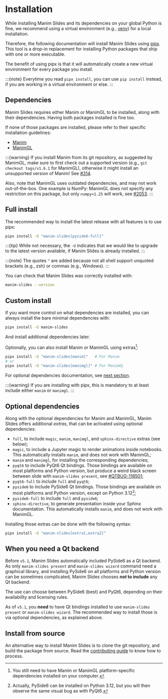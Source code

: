 # Installation

While installing Manim Slides and its dependencies on your global Python is fine,
we recommend using a virtual environment
(e.g., [venv](https://docs.python.org/3/tutorial/venv.html)) for a local installation.

Therefore, the following documentation will install Manim Slides using
[pipx](https://pipx.pypa.io/). This tool is a drop-in replacement
for installing Python packages that ship with one or more executable.

The benefit of using pipx is that it will automatically create a new virtual
environment for every package you install.

:::{note}
Everytime you read `pipx install`, you can use `pip install` instead,
if you are working in a virtual environment or else.
:::

## Dependencies

Manim Slides requires either Manim or ManimGL to be installed, along
with their dependencies.
Having both packages installed is fine too.

If none of those packages are installed,
please refer to their specific installation guidelines:
- [Manim](https://docs.manim.community/en/stable/installation.html)
- [ManimGL](https://3b1b.github.io/manim/getting_started/installation.html)

:::{warning}
If you install Manim from its git repository, as suggested by ManimGL,
make sure to first check out a supported version (e.g., `git checkout tags/v1.6.1`
for ManimGL), otherwise it might install an unsupported version of Manim!
See [#314](https://github.com/jeertmans/manim-slides/issues/314).

Also, note that ManimGL uses outdated dependencies, and may
not work out-of-the-box. One example is NumPy: ManimGL
does not specify any restriction on this package, but
only `numpy<1.25` will work, see
[#2053](https://github.com/3b1b/manim/issues/2053).
:::

## Full install

The recommended way to install the latest release
with all features is to use pipx:

```bash
pipx install -U "manim-slides[pyside6-full]"
```

:::{tip}
While not necessary, the `-U` indicates that we would
like to upgrade to the latest version available,
if Manim Slides is already installed.
:::

:::{note}
The quotes `"` are added because not all shell support unquoted
brackets (e.g., zsh) or commas (e.g., Windows).
:::

You can check that Manim Slides was correctly installed with:

```bash
manim-slides --version
```

## Custom install

If you want more control on what dependencies are installed,
you can always install the bare minimal dependencies with:

```bash
pipx install -U manim-slides
```

And install additional dependencies later.

Optionally, you can also install Manim or ManimGL using extras[^1]:

```bash
pipx install -U "manim-slides[manim]"   # For Manim
# or
pipx install -U "manim-slides[manimgl]" # For ManimGL
```

For optional dependencies documentation, see
[next section](#optional-dependencies).

:::{warning}
If you are installing with pipx, this is mandatory to at least include
either `manim` or `manimgl`.
:::

[^1]: You still need to have Manim or ManimGL platform-specific dependencies
  installed on your computer.

## Optional dependencies

Along with the optional dependencies for Manim and ManimGL,
Manim Slides offers additional *extras*, that can be activated
using optional dependencies:

- `full`, to include `magic`, `manim`, `manimgl`, and
  `sphinx-directive` extras (see below);
- `magic`, to include a Jupyter magic to render
  animations inside notebooks. This automatically installs `manim`,
  and does not work with ManimGL;
- `manim` and `manimgl`, for installing the corresponding
  dependencies;
- `pyqt6` to include PyQt6 Qt bindings. Those bindings are available
  on most platforms and Python version, but produce a weird black
  screen between slide with `manim-slides present`,
  see [#QTBUG-118501](https://bugreports.qt.io/browse/QTBUG-118501);
- `pyqt6-full` to include `full` and `pyqt6`;
- `pyside6` to include PySide6 Qt bindings. Those bindings are available
  on most platforms and Python version, except on Python 3.12[^2];
- `pyside6-full` to include `full` and `pyside6`;
- `sphinx-directive`, to generate presentation inside your Sphinx
  documentation. This automatically installs `manim`,
  and does not work with ManimGL.

Installing those extras can be done with the following syntax:

```bash
pipx install -U "manim-slides[extra1,extra2]"
```

[^2]: Actually, PySide6 can be installed on Python 3.12, but you will then
  observe the same visual bug as with PyQt6.

## When you need a Qt backend

Before `v5.1`, Manim Slides automatically included PySide6 as
a Qt backend. As only `manim-slides present` and `manim-slides wizard`
command need a graphical library, and installing PySide6 on all platforms
and Python version can be sometimes complicated, Manim Slides chooses
**not to include** any Qt backend.

The use can choose between PySide6 (best) and PyQt6, depending on their
availability and licensing rules.

As of `v5.1`, you **need** to have Qt bindings installed to use
`manim-slides present` or `manim-slides wizard`. The recommended way to
install those is via optional dependencies, as explained above.

## Install from source

An alternative way to install Manim Slides is to clone the git repository,
and build the package from source. Read the
[contributing guide](./contributing/workflow)
to know how to process.
